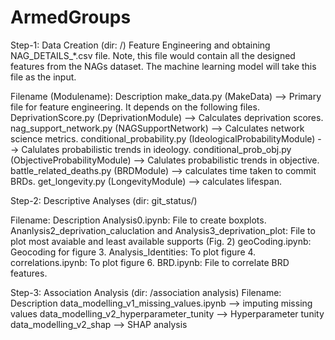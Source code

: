 # ArmedGroups

Step-1: Data Creation (dir: /)
Feature Engineering and obtaining NAG_DETAILS_*.csv file. Note, this file would contain all the designed features from the NAGs dataset. The machine learning model will take this file as the input. 

Filename (Modulename): Description
make_data.py (MakeData) --> Primary file for feature engineering. It depends on the following files.
DeprivationScore.py (DeprivationModule) --> Calculates deprivation scores.
nag_support_network.py (NAGSupportNetwork) --> Calculates network science metrics.
conditional_probability.py (IdeologicalProbabilityModule) --> Calulates probabilistic trends in ideology. 
conditional_prob_obj.py (ObjectiveProbabilityModule) --> Calulates probabilistic trends in objective.
battle_related_deaths.py (BRDModule) --> calculates time taken to commit BRDs. 
get_longevity.py (LongevityModule) --> calculates lifespan. 

Step-2: Descriptive Analyses (dir: git_status/)

Filename: Description
Analysis0.ipynb: File to create boxplots. 
Ananlysis2_deprivation_caluclation and Analysis3_deprivation_plot: File to plot most avaiable and least available supports (Fig. 2)
geoCoding.ipynb: Geocoding for figure 3.
Analysis_Identities: To plot figure 4.
correlations.ipynb: To plot figure 6.
BRD.ipynb: File to correlate BRD features.

Step-3: Association Analysis (dir: /association analysis)
Filename: Description
data_modelling_v1_missing_values.ipynb --> imputing missing values
data_modelling_v2_hyperparameter_tunity --> Hyperparameter tunity
data_modelling_v2_shap --> SHAP analysis









